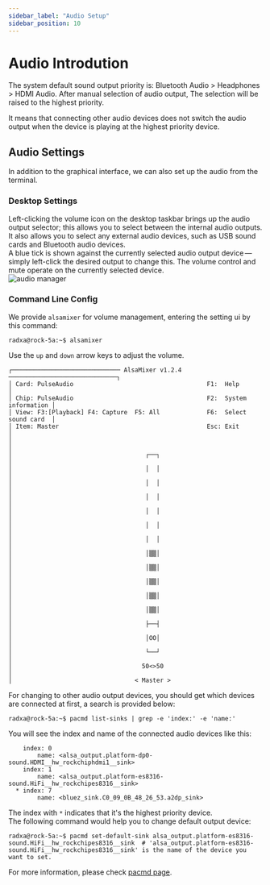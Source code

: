 ```yaml
---
sidebar_label: "Audio Setup"
sidebar_position: 10
---
```


# Audio Introdution

The system default sound output priority is: Bluetooth Audio > Headphones > HDMI Audio. After manual selection of audio output, The selection will be raised to the highest priority.

It means that connecting other audio devices does not switch the audio output when the device is playing at the highest priority device.

## Audio Settings

In addition to the graphical interface, we can also set up the audio from the terminal.

### Desktop Settings

Left-clicking the volume icon on the desktop taskbar brings up the audio output selector; this allows you to select between the internal audio outputs.
It also allows you to select any external audio devices, such as USB sound cards and Bluetooth audio devices.  
A blue tick is shown against the currently selected audio output device — simply left-click the desired output to change this.
The volume control and mute operate on the currently selected device.  
![audio manager](/img/configuration/audio_manager.webp)

### Command Line Config

We provide `alsamixer` for volume management, entering the setting ui by this command:

```
radxa@rock-5a:~$ alsamixer
```

Use the `up` and `down` arrow keys to adjust the volume.

```
┌────────────────────────────── AlsaMixer v1.2.4 ──────────────────────────────┐
│ Card: PulseAudio                                     F1:  Help               │
│ Chip: PulseAudio                                     F2:  System information │
│ View: F3:[Playback] F4: Capture  F5: All             F6:  Select sound card  │
│ Item: Master                                         Esc: Exit               │
│                                                                              │
│                                     ┌──┐                                     │
│                                     │  │                                     │
│                                     │  │                                     │
│                                     │  │                                     │
│                                     │  │                                     │
│                                     │  │                                     │
│                                     │  │                                     │
│                                     │▒▒│                                     │
│                                     │▒▒│                                     │
│                                     │▒▒│                                     │
│                                     │▒▒│                                     │
│                                     │▒▒│                                     │
│                                     ├──┤                                     │
│                                     │OO│                                     │
│                                     └──┘                                     │
│                                    50<>50                                    │
│                                  < Master >
```

For changing to other audio output devices, you should get which devices are connected at first, a search is provided below:

```
radxa@rock-5a:~$ pacmd list-sinks | grep -e 'index:' -e 'name:'
```

You will see the index and name of the connected audio devices like this:

```
    index: 0
        name: <alsa_output.platform-dp0-sound.HDMI__hw_rockchiphdmi1__sink>
    index: 1
        name: <alsa_output.platform-es8316-sound.HiFi__hw_rockchipes8316__sink>
  * index: 7
        name: <bluez_sink.C0_09_0B_48_26_53.a2dp_sink>
```

The index with `*` indicates that it's the highest priority device.  
The following command would help you to change default output device:

```
radxa@rock-5a:~$ pacmd set-default-sink alsa_output.platform-es8316-sound.HiFi__hw_rockchipes8316__sink  # 'alsa_output.platform-es8316-sound.HiFi__hw_rockchipes8316__sink' is the name of the device you want to set.
```

For more information, please check [pacmd page](https://man.archlinux.org/man/extra/pulseaudio/pacmd.1.en).
